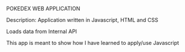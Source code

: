 POKEDEX WEB APPLICATION

Description:
Application written in Javascript, HTML and CSS

Loads data from Internal API

This app is meant to show how I have learned to apply/use Javascript
